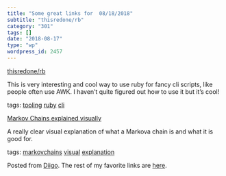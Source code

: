 ```yaml
---
title: "Some great links for  08/18/2018"
subtitle: "thisredone/rb"
category: "301"
tags: []
date: "2018-08-17"
type: "wp"
wordpress_id: 2457
---
```

[thisredone/rb](https://github.com/thisredone/rb?utm_source=hackernewsletter&utm_medium=email&utm_term=code) 

This is very interesting and cool way to use ruby for fancy cli scripts, like people often use AWK. I haven’t quite figured out how to use it but it’s cool!

 tags: [tooling](https://www.diigo.com/user/pitosalas/tooling) [ruby](https://www.diigo.com/user/pitosalas/ruby) [cli](https://www.diigo.com/user/pitosalas/cli)

 [Markov Chains explained visually](http://setosa.io/ev/markov-chains/?utm_source=hackernewsletter&utm_medium=email&utm_term=fav) 

A really clear visual explanation of what a Markova chain is and what it is good for.

 tags: [markovchains](https://www.diigo.com/user/pitosalas/markovchains) [visual](https://www.diigo.com/user/pitosalas/visual) [explanation](https://www.diigo.com/user/pitosalas/explanation)

Posted from [Diigo](https://www.diigo.com). The rest of my favorite links are [here](https://www.diigo.com/user/pitosalas).